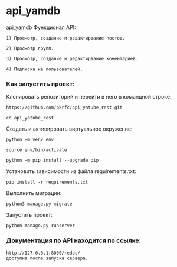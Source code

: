 # api_yamdb
api_yamdb
Функционал API:
```
1) Просмотр, создание и редактирвание постов.
```
```
2) Просмотр групп.
```
```
3) Просмотр, создание и редактирвание коментариев.
```

```
4) Подписка на пользователей.
```

### Как запустить проект:

Клонировать репозиторий и перейти в него в командной строке:

```
https://github.com/pkrfc/api_yatube_rest.git
```

```
cd api_yatube_rest
```

Cоздать и активировать виртуальное окружение:

```
python -m venv env
```

```
source env/bin/activate
```

```
python -m pip install --upgrade pip
```

Установить зависимости из файла requirements.txt:

```
pip install -r requirements.txt
```

Выполнить миграции:

```
python3 manage.py migrate
```

Запустить проект:

```
python manage.py runserver
```

### Документация по API находится по ссылке:
```
http://127.0.0.1:8000/redoc/
доступна после запуска сервера.